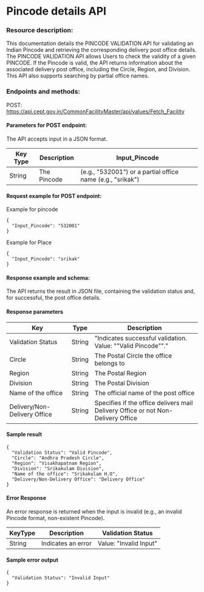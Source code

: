 # Pincode details API
### Resource description:   

This documentation details the PINCODE VALIDATION API for validating an Indian Pincode and retrieving the corresponding delivery post office details.  
The PINCODE VALIDATION API allows Users to check the validity of a given PINCODE. If the Pincode is valid, the API returns information about the associated delivery post office,  including the Circle, Region, and Division. This API also supports searching by partial office names.

### Endpoints and methods:

POST: https://api.cept.gov.in/CommonFacilityMaster/api/values/Fetch_Facility 

#### Parameters for POST endpoint: 

The API accepts input in a JSON format.

| Key	Type	| Description |  Input_Pincode |
| ----------- | ----------- | ----------- | 
| String	| The Pincode | (e.g., "532001") or a partial office name (e.g., "srikak") | 

#### Request example for POST endpoint: 

Example for pincode
```
{
  "Input_Pincode": "532001"
}
```

Example for Place
```
{
  "Input_Pincode": "srikak"
}
```

#### Response example and schema: 

The API returns the result in JSON file, containing the validation status and, for successful, the post office details.

#### Response parameters   

| Key | Type | Description |
| ----------- | ----------- | ----------- |
| Validation Status | String | "Indicates successful validation. Value: ""Valid Pincode""." |
| Circle | String | The Postal Circle the office belongs to |
| Region | String | The Postal Region |
| Division | String | The Postal Division |
| Name of the office | String | The official name of the post office |
| Delivery/Non-Delivery Office | String | Specifies if the office delivers mail Delivery Office or not Non-Delivery Office |

#### Sample result 
```
{
  "Validation Status": "Valid Pincode",
  "Circle": "Andhra Pradesh Circle",
  "Region": "Visakhapatnam Region",
  "Division": "Srikakulam Division",
  "Name of the office": "Srikakulam H.O",
  "Delivery/Non-Delivery Office": "Delivery Office"
}
```

#### Error Response 
 An error response is returned when the input is invalid (e.g., an invalid Pincode format, non-existent Pincode).

| KeyType | Description | Validation Status |
| ----------- | ----------- | ----------- |
| String | Indicates an error | Value: "Invalid Input" |

#### Sample error output 
```
{
  "Validation Status": "Invalid Input"
}
```
